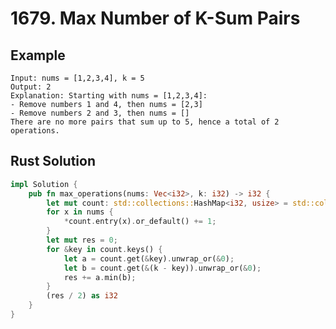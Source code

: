 <script setup>
import P1679 from '../../../../../src/components/P1679.vue'
</script>

# 1679. Max Number of K-Sum Pairs

## Example

```
Input: nums = [1,2,3,4], k = 5
Output: 2
Explanation: Starting with nums = [1,2,3,4]:
- Remove numbers 1 and 4, then nums = [2,3]
- Remove numbers 2 and 3, then nums = []
There are no more pairs that sum up to 5, hence a total of 2 operations.
```

<P1679 />

## Rust Solution

```rust
impl Solution {
    pub fn max_operations(nums: Vec<i32>, k: i32) -> i32 {
        let mut count: std::collections::HashMap<i32, usize> = std::collections::HashMap::new();
        for x in nums {
            *count.entry(x).or_default() += 1;
        }
        let mut res = 0;
        for &key in count.keys() {
            let a = count.get(&key).unwrap_or(&0);
            let b = count.get(&(k - key)).unwrap_or(&0);
            res += a.min(b);
        }
        (res / 2) as i32
    }
}
```
